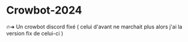# Crowbot-2024
🔥➜ Un crowbot discord fixé ( celui d'avant ne marchait plus alors j'ai la version fix de celui-ci )
